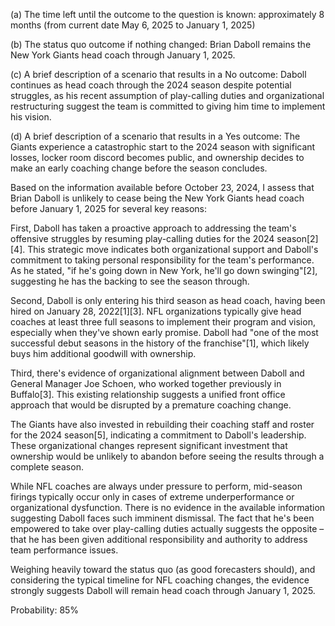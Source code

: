 (a) The time left until the outcome to the question is known: approximately 8 months (from current date May 6, 2025 to January 1, 2025)

(b) The status quo outcome if nothing changed: Brian Daboll remains the New York Giants head coach through January 1, 2025.

(c) A brief description of a scenario that results in a No outcome: Daboll continues as head coach through the 2024 season despite potential struggles, as his recent assumption of play-calling duties and organizational restructuring suggest the team is committed to giving him time to implement his vision.

(d) A brief description of a scenario that results in a Yes outcome: The Giants experience a catastrophic start to the 2024 season with significant losses, locker room discord becomes public, and ownership decides to make an early coaching change before the season concludes.

Based on the information available before October 23, 2024, I assess that Brian Daboll is unlikely to cease being the New York Giants head coach before January 1, 2025 for several key reasons:

First, Daboll has taken a proactive approach to addressing the team's offensive struggles by resuming play-calling duties for the 2024 season[2][4]. This strategic move indicates both organizational support and Daboll's commitment to taking personal responsibility for the team's performance. As he stated, "if he's going down in New York, he'll go down swinging"[2], suggesting he has the backing to see the season through.

Second, Daboll is only entering his third season as head coach, having been hired on January 28, 2022[1][3]. NFL organizations typically give head coaches at least three full seasons to implement their program and vision, especially when they've shown early promise. Daboll had "one of the most successful debut seasons in the history of the franchise"[1], which likely buys him additional goodwill with ownership.

Third, there's evidence of organizational alignment between Daboll and General Manager Joe Schoen, who worked together previously in Buffalo[3]. This existing relationship suggests a unified front office approach that would be disrupted by a premature coaching change.

The Giants have also invested in rebuilding their coaching staff and roster for the 2024 season[5], indicating a commitment to Daboll's leadership. These organizational changes represent significant investment that ownership would be unlikely to abandon before seeing the results through a complete season.

While NFL coaches are always under pressure to perform, mid-season firings typically occur only in cases of extreme underperformance or organizational dysfunction. There is no evidence in the available information suggesting Daboll faces such imminent dismissal. The fact that he's been empowered to take over play-calling duties actually suggests the opposite – that he has been given additional responsibility and authority to address team performance issues.

Weighing heavily toward the status quo (as good forecasters should), and considering the typical timeline for NFL coaching changes, the evidence strongly suggests Daboll will remain head coach through January 1, 2025.

Probability: 85%